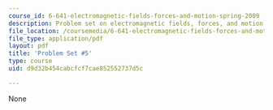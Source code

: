 ```yaml
---
course_id: 6-641-electromagnetic-fields-forces-and-motion-spring-2009
description: Problem set on electromagnetic fields, forces, and motion.
file_location: /coursemedia/6-641-electromagnetic-fields-forces-and-motion-spring-2009/d9d32b454cabcfcf7cae852552737d5c_MIT6_641s09_pset05.pdf
file_type: application/pdf
layout: pdf
title: 'Problem Set #5'
type: course
uid: d9d32b454cabcfcf7cae852552737d5c

---
```

None